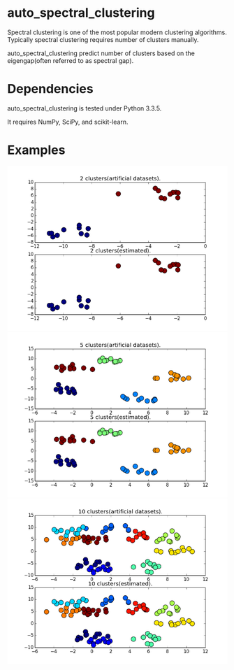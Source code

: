 auto_spectral_clustering
========================
Spectral clustering is one of the most popular modern clustering algorithms.
  Typically spectral clustering requires number of clusters manually.

auto_spectral_clustering predict number of clusters based on the eigengap(often referred to as spectral gap).

Dependencies
========================
auto_spectral_clustering is tested under Python 3.3.5.

It requires NumPy, SciPy, and scikit-learn.

Examples
========================
![Alt text](/fig/2.png "2 clusters")
![Alt text](/fig/5.png "5 clusters")
![Alt text](/fig/10.png "10 clusters")
